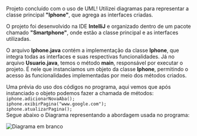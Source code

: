 


Projeto concluído com o uso de UML! Utilizei diagramas para representar a classe principal  **"Iphone"**, que agrega as interfaces criadas.

O projeto foi desenvolvido na IDE  **IntelliJ**  e organizado dentro de um pacote chamado  **"Smartphone"**, onde estão a classe principal e as interfaces utilizadas.

O arquivo  **Iphone.java**  contém a implementação da classe  **Iphone**, que integra todas as interfaces e suas respectivas funcionalidades. Já no arquivo  **Usuario.java**, temos o método  **main**, responsável por executar o projeto. É nele que instanciamos um objeto da classe  **Iphone**, permitindo o acesso às funcionalidades implementadas por meio dos métodos criados.

Uma prévia do uso dos códigos no programa, aqui vemos que após instanciado o objeto podemos fazer a chamada de métodos:<br>
        ```iphone.adicionarNovaAba();```<br>
        ```iphone.exibirPagina("www.google.com");```<br>
        ```iphone.atualizarPagina();```<br>
Segue abaixo o Diagrama representando a abordagem usada no programa:


![Diagrama em branco](https://github.com/user-attachments/assets/f1b55717-10f4-4de3-8e2e-2c8f65f701aa)
